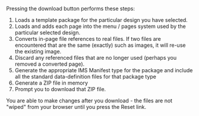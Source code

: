 Pressing the download button performs these steps:

1. Loads a template package for the particular design you have selected.
2. Loads and adds each page into the menu / pages system used by the particular selected design.
3. Converts in-page file references to real files. If two files are encountered that are the same (exactly) such as images, it will re-use the existing image.
4. Discard any referenced files that are no longer used (perhaps you removed a converted page).
5. Generate the appropriate IMS Manifest type for the package and include all the standard data-definition files for that package type
6. Generate a ZIP file in memory
7. Prompt you to download that ZIP file.

You are able to make changes after you download - the files are not "wiped" from your browser until you press the Reset link.
